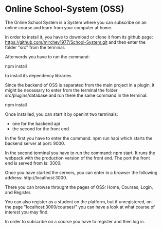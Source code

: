 # Online School-System (OSS)

The Online School System is a System where you can subscribe on an online course and learn from your computer at home.

In order to install it, you have to download or clone it from its github page:
https://github.com/mirchev1977/School-System.git and then 
enter the folder "src" from the terminal.

Afterwords you have to run the command:

npm install

to install its dependency libraries.



Since the backend of OSS is separated from the main project in a plugin, 
it might be necessary to enter from the terminal the folder src/plugins/database
and run there the same command in the terminal:

npm install



Once installed, you can start it by openint two terminals:
- one for the backend api
- the second for the front end

In the first you have to enter the command: npm run hapi
which starts the backend server at port: 9000.

In the second terminal you have to run the command: 
npm start.
It runs the webpack with the production version of the front end. 
The port the front end is served from is: 3000.

Once you have started the servers, you can enter in a browser 
the following address: http://localhost:3000.

There you can browse throught the pages of OSS: Home, Courses, Login, and Register.

You can also register as a student on the platform, but if unregistered,  on the page "localhost:3000/courses/" you can have a look at what course of interest you may find.

In order to subscribe on a course you have to register and then log in.
